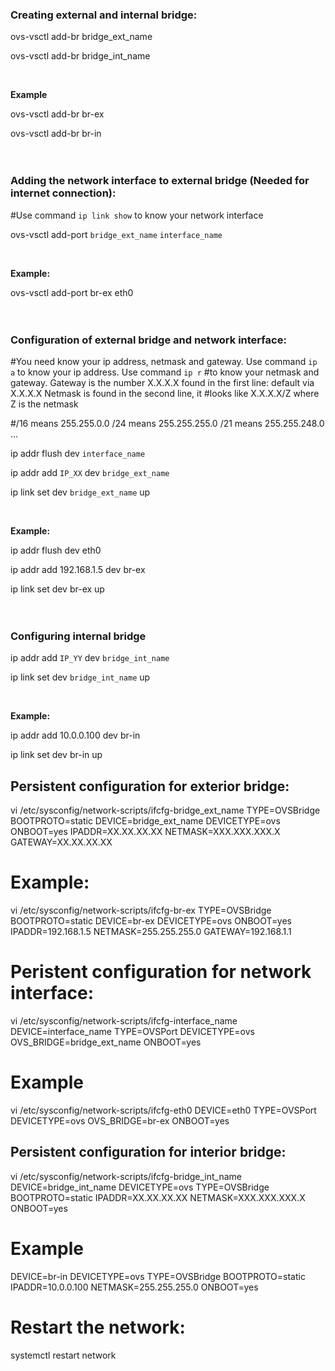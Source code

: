 ### **Creating external and internal bridge:**
ovs-vsctl add-br bridge_ext_name

ovs-vsctl add-br bridge_int_name

<br />

**Example**

ovs-vsctl add-br br-ex

ovs-vsctl add-br br-in
<br />
<br />
<br />

### **Adding the network interface to external bridge (Needed for internet connection):**

#Use command `ip link show` to know your network interface

ovs-vsctl add-port `bridge_ext_name` `interface_name`

<br />

**Example:**

ovs-vsctl add-port br-ex eth0
<br />
<br />
<br />

### Configuration of external bridge and network interface:
#You need know your ip address, netmask and gateway. Use command `ip a` to know your ip address. Use command `ip r` #to know your  netmask and gateway. Gateway is the number X.X.X.X found in the first line: default via X.X.X.X Netmask is found in the second line, it #looks like X.X.X.X/Z where Z is the netmask

#/16 means 255.255.0.0  /24 means 255.255.255.0  /21 means 255.255.248.0  ...

ip addr flush dev `interface_name`

ip addr add `IP_XX` dev `bridge_ext_name`

ip link set dev `bridge_ext_name` up

<br />

**Example:**

ip addr flush dev eth0

ip addr add 192.168.1.5 dev br-ex

ip link set dev br-ex up
<br />
<br />
<br />

### Configuring internal bridge

ip addr add `IP_YY` dev `bridge_int_name`

ip link set dev `bridge_int_name` up

<br />

**Example:**

ip addr add 10.0.0.100 dev br-in

ip link set dev br-in up



## Persistent configuration for exterior bridge:

vi /etc/sysconfig/network-scripts/ifcfg-bridge_ext_name
TYPE=OVSBridge
BOOTPROTO=static
DEVICE=bridge_ext_name
DEVICETYPE=ovs
ONBOOT=yes
IPADDR=XX.XX.XX.XX
NETMASK=XXX.XXX.XXX.X
GATEWAY=XX.XX.XX.XX

# Example:

vi /etc/sysconfig/network-scripts/ifcfg-br-ex
TYPE=OVSBridge
BOOTPROTO=static
DEVICE=br-ex
DEVICETYPE=ovs
ONBOOT=yes
IPADDR=192.168.1.5
NETMASK=255.255.255.0
GATEWAY=192.168.1.1


# Peristent configuration for network interface:

vi /etc/sysconfig/network-scripts/ifcfg-interface_name
DEVICE=interface_name
TYPE=OVSPort
DEVICETYPE=ovs
OVS_BRIDGE=bridge_ext_name
ONBOOT=yes

# Example

vi /etc/sysconfig/network-scripts/ifcfg-eth0
DEVICE=eth0
TYPE=OVSPort
DEVICETYPE=ovs
OVS_BRIDGE=br-ex
ONBOOT=yes


## Persistent configuration for interior bridge:

vi /etc/sysconfig/network-scripts/ifcfg-bridge_int_name
DEVICE=bridge_int_name
DEVICETYPE=ovs
TYPE=OVSBridge
BOOTPROTO=static
IPADDR=XX.XX.XX.XX
NETMASK=XXX.XXX.XXX.X
ONBOOT=yes

# Example

DEVICE=br-in
DEVICETYPE=ovs
TYPE=OVSBridge
BOOTPROTO=static
IPADDR=10.0.0.100
NETMASK=255.255.255.0
ONBOOT=yes



# Restart the network:

systemctl restart network
